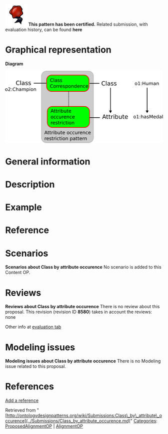 [![](../images/thumb/b/b5/Certified.png/70px-Certified.png)](../Image/Certified.png.md "Certified.png") __This pattern has been certified.__
Related submission, with evaluation history, can be found __here__





#  Graphical representation


__Diagram__




[![Image:Class-by-attribute-occurence.png](../images/c/c8/Class-by-attribute-occurence.png)](../Image/Class-by-attribute-occurence.png.md "Image:Class-by-attribute-occurence.png")




#  General information


  




#  Description


  




#  Example


  




#  Reference


  




#  Scenarios



__Scenarios about Class by attribute occurence__
No scenario is added to this Content OP.




#  Reviews



__Reviews about Class by attribute occurence__
There is no review about this proposal.
This revision (revision ID __8580__) takes in account the reviews: none


Other info at [evaluation tab](http://ontologydesignpatterns.org/wiki/index.php?title=Submissions:Class_by_attribute_occurence&action=evaluation "http://ontologydesignpatterns.org/wiki/index.php?title=Submissions:Class_by_attribute_occurence&action=evaluation")




  




#  Modeling issues



__Modeling issues about Class by attribute occurence__
There is no Modeling issue related to this proposal.




  




#  References


[Add a reference](index.php@title=Odp%253AAdd_reference&subject=Submissions%253AClass+by+attribute+occurence.html "http://ontologydesignpatterns.org/wiki/index.php?title=Odp:Add_reference&subject=Submissions%3AClass+by+attribute+occurence")


  






Retrieved from "[http://ontologydesignpatterns.org/wiki/Submissions:Class\_by\_attribute\_occurence](../Submissions/Class_by_attribute_occurence.md)"
 [Categories](http://ontologydesignpatterns.org/wiki/Special:Categories "Special:Categories"): [ProposedAlignmentOP](../Category/ProposedAlignmentOP.md "Category:ProposedAlignmentOP") | [AlignmentOP](../Category/AlignmentOP.md "Category:AlignmentOP")